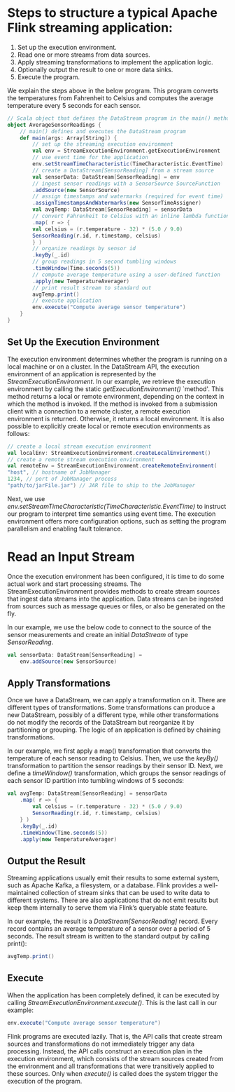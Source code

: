 # Steps to structure a typical Apache Flink streaming application:
1. Set up the execution environment.
1. Read one or more streams from data sources.
1. Apply streaming transformations to implement the application logic.
1. Optionally output the result to one or more data sinks.
1. Execute the program.

We explain the steps above in the below program.
This program converts the temperatures from Fahrenheit to
Celsius and computes the average temperature every 5 seconds for each sensor.

```scala
// Scala object that defines the DataStream program in the main() method.
object AverageSensorReadings {
    // main() defines and executes the DataStream program
    def main(args: Array[String]) {
        // set up the streaming execution environment
        val env = StreamExecutionEnvironment.getExecutionEnvironment
        // use event time for the application
        env.setStreamTimeCharacteristic(TimeCharacteristic.EventTime)
        // create a DataStream[SensorReading] from a stream source
        val sensorData: DataStream[SensorReading] = env
        // ingest sensor readings with a SensorSource SourceFunction
        .addSource(new SensorSource)
        // assign timestamps and watermarks (required for event time)
        .assignTimestampsAndWatermarks(new SensorTimeAssigner)
        val avgTemp: DataStream[SensorReading] = sensorData
        // convert Fahrenheit to Celsius with an inline lambda function
        .map( r => {
        val celsius = (r.temperature - 32) * (5.0 / 9.0)
        SensorReading(r.id, r.timestamp, celsius)
        } )
        // organize readings by sensor id
        .keyBy(_.id)
        // group readings in 5 second tumbling windows
        .timeWindow(Time.seconds(5))
        // compute average temperature using a user-defined function
        .apply(new TemperatureAverager)
        // print result stream to standard out
        avgTemp.print()
        // execute application
        env.execute("Compute average sensor temperature")
    }
}
```


## Set Up the Execution Environment
The execution environment determines whether the program is
running on a local machine or on a cluster. In the DataStream API, the execution
environment of an application is represented by the _StreamExecutionEnvironment_.
In our example, we retrieve the execution environment by calling the
static _getExecutionEnvironment()_ `method'. This method returns a local or remote
environment, depending on the context in which the method is invoked. If the
method is invoked from a submission client with a connection to a remote
cluster, a remote execution environment is returned. Otherwise, it returns a
local environment.
It is also possible to explicitly create local or remote execution environments as
follows:

```scala
// create a local stream execution environment
val localEnv: StreamExecutionEnvironment.createLocalEnvironment()
// create a remote stream execution environment
val remoteEnv = StreamExecutionEnvironment.createRemoteEnvironment(
"host", // hostname of JobManager
1234, // port of JobManager process
"path/to/jarFile.jar") // JAR file to ship to the JobManager
```

Next, we use _env.setStreamTimeCharacteristic(TimeCharacteristic.EventTime)_ to
instruct our program to interpret time semantics using event time. The
execution environment offers more configuration options, such as setting the
program parallelism and enabling fault tolerance.

# Read an Input Stream
Once the execution environment has been configured, it is time to do some
actual work and start processing streams.
The StreamExecutionEnvironment provides methods to create stream sources that
ingest data streams into the application. Data streams can be ingested from
sources such as message queues or files, or also be generated on the fly.

In our example, we use the below code to connect to the source of the sensor measurements and create an
initial _DataStream_ of type _SensorReading_.

```scala
val sensorData: DataStream[SensorReading] =
    env.addSource(new SensorSource)
```

## Apply Transformations
Once we have a DataStream, we can apply a transformation on it. There are
different types of transformations. Some transformations can produce a
new DataStream, possibly of a different type, while other transformations do not
modify the records of the DataStream but reorganize it by partitioning or
grouping. The logic of an application is defined by chaining transformations.

In our example, we first apply a map() transformation that converts the
temperature of each sensor reading to Celsius. Then, we use
the _keyBy()_ transformation to partition the sensor readings by their sensor ID.
Next, we define a _timeWindow()_ transformation, which groups the sensor
readings of each sensor ID partition into tumbling windows of 5 seconds:

```scala
val avgTemp: DataStream[SensorReading] = sensorData
    .map( r => {
        val celsius = (r.temperature - 32) * (5.0 / 9.0)
        SensorReading(r.id, r.timestamp, celsius)
    } )
    .keyBy(_.id)
    .timeWindow(Time.seconds(5))
    .apply(new TemperatureAverager)
```

## Output the Result
Streaming applications usually emit their results to some external system, such
as Apache Kafka, a filesystem, or a database. Flink provides a well-maintained
collection of stream sinks that can be used to write data to different systems.
There are also applications that do not emit results but keep them internally to serve them via
Flink’s queryable state feature.

In our example, the result is a _DataStream[SensorReading]_ record. Every record
contains an average temperature of a sensor over a period of 5 seconds. The
result stream is written to the standard output by calling print():
```scala
avgTemp.print()
```

## Execute
When the application has been completely defined, it can be executed by
calling _StreamExecutionEnvironment.execute()_. This is the last call in our example:

```scala
env.execute("Compute average sensor temperature")
```

Flink programs are executed lazily. That is, the API calls that create stream
sources and transformations do not immediately trigger any data processing.
Instead, the API calls construct an execution plan in the execution environment,
which consists of the stream sources created from the environment and all
transformations that were transitively applied to these sources. Only
when _execute()_ is called does the system trigger the execution of the program.